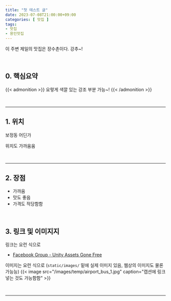 ```yaml
---
title: "첫 테스트 글"
date: 2023-07-08T21:00:00+09:00
categories: [ 맛집 ]
tags:
- 맛집
- 용인맛집
---
```


이 주변 제일의 맛집은 장수촌이다. 강추~!
<!--more-->


<br/>

## 0. 핵심요약

{{< admonition >}}
요렇게 색깔 있는 강조 부분 가능~!
{{< /admonition >}}

<br/>

---

## 1. 위치
보정동 어딘가

위치도 가까움움

<br/>

---

## 2. 장점
- 가까움
- 맛도 좋음
- 가격도 적당함함

<br/>

## 3. 링크 및 이미지지
링크는 요런 식으로

- [Facebook Group - Unity Assets Gone Free](https://www.facebook.com/groups/unityassetsgonefree)

이미지는 요런 식으로 (`static/images/` 밑에 실제 이미지 있음, 웹상의 이미지도 물론 가능능)
{{< image src="/images/temp/airport_bus_1.jpg" caption="캡션에 링크 넣는 것도 가능함함" >}}


<br/>

---